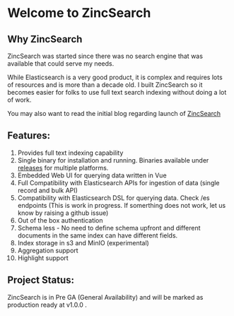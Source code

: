 # Welcome to ZincSearch


## Why ZincSearch

ZincSearch was started since there was no search engine that was available that could serve my needs.

While Elasticsearch is a very good product, it is complex and requires lots of resources and is more than a decade old. I built ZincSearch so it becomes easier for folks to use full text search indexing without doing a lot of work.

You may also want to read the initial blog regarding launch of [ZincSearch](https://prabhatsharma.in/blog/in-search-of-a-search-engine-beyond-elasticsearch-introducing-zinc/)


## Features:
1. Provides full text indexing capability
1. Single binary for installation and running. Binaries available under [releases](https://github.com/zinclabs/zinc/releases) for multiple platforms.
1. Embedded Web UI for querying data written in Vue
1. Full Compatibility with Elasticsearch APIs for ingestion of data (single record and bulk API)
1. Compatibility with Elasticsearch DSL for querying data. Check /es endpoints (This is work in progress. If somerthing does not work, let us know by raising a github issue)
1. Out of the box authentication
1. Schema less - No need to define schema upfront and different documents in the same index can have different fields.
1. Index storage in s3 and MinIO (experimental)
1. Aggregation support
1. Highlight support

## Project Status:

ZincSearch is in Pre GA (General Availability)  and will be marked as production ready at v1.0.0 . 
